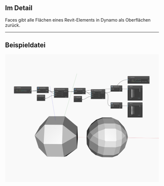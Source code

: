 ## Im Detail
Faces gibt alle Flächen eines Revit-Elements in Dynamo als Oberflächen zurück.
___
## Beispieldatei

![Faces](./Autodesk.DesignScript.Geometry.Topology.Faces_img.jpg)

